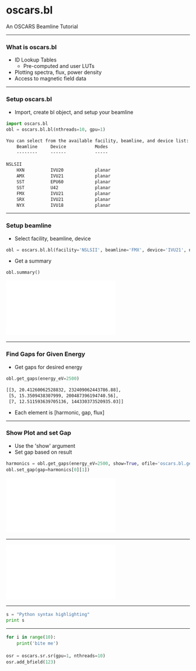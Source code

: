 # oscars.bl

An OSCARS Beamline Tutorial

---

### What is oscars.bl

- ID Lookup Tables
  - Pre-computed and user LUTs
- Plotting spectra, flux, power density
- Access to magnetic field data

---

### Setup oscars.bl
- Import, create bl object, and setup your beamline
```python
import oscars.bl
obl = oscars.bl.bl(nthreads=10, gpu=1)
```

```
You can select from the available facility, beamline, and device list:
    Beamline     Device           Modes
    --------     ------           -----

NSLSII
    HXN          IVU20            planar
    AMX          IVU21            planar
    SST          EPU60            planar
    SST          U42              planar
    FMX          IVU21            planar
    SRX          IVU21            planar
    NYX          IVU18            planar
```

---

### Setup beamline
- Select facility, beamline, device

```python
obl = oscars.bl.bl(facility='NSLSII', beamline='FMX', device='IVU21', nthreads=10, gpu=1)
```
- Get a summary

```python
obl.summary()
```

![Summary](assets/image/oscars.bl.summary.pdf)

---

### Find Gaps for Given Energy
- Get gaps for desired energy

```python
obl.get_gaps(energy_eV=2500)
```

```
[[3, 20.41260062528832, 232409062443786.88],
 [5, 15.3509438307999, 200487396194740.56],
 [7, 12.511593639705136, 144330373520935.03]]
```
- Each element is [harmonic, gap, flux]

---

### Show Plot and set Gap
- Use the 'show' argument
- Set gap based on result

```python
harmonics = obl.get_gaps(energy_eV=2500, show=True, ofile='oscars.bl.get_gaps.pdf')
obl.set_gap(gap=harmonics[0][1])
```

![get_gaps](assets/image/oscars.bl.get_gaps.pdf)

---

![Flux Explained](assets/image/Test_EPU60_400eV.pdf)

---


```python
s = "Python syntax highlighting"
print s
```


---

```python
for i in range(10):
    print('bite me')

osr = oscars.sr.sr(gpu=1, nthreads=10)
osr.add_bfield(123)
```
